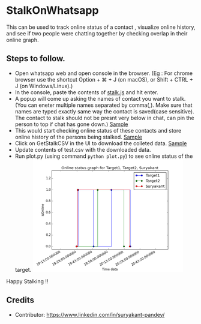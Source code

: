 # StalkOnWhatsapp

This can be used to track online status of a contact , visualize online history, and see if two people were chatting together by checking overlap in their online graph.

## Steps to follow.

- Open whatsapp web and open console in the browser. (Eg : For chrome browser use the shortcut Option + ⌘ + J (on macOS), or Shift + CTRL + J (on Windows/Linux).)
- In the console, paste the contents of [stalk.js](stalk.js) and hit enter.
- A popup will come up asking the names of contact you want to stalk. (You can eneter multiple names separated by comma(,). Make sure that names are typed exactly same way the contact is saved(case sensitive). The contact to stalk should not be presnt very below in chat, can pin the person to top if chat has gone down.) [Sample](/images/contactnames.png)
- This would start checking online status of these contacts and store online history of the persons being stalked. [Sample](/images/sample_data.png)
- Click on GetStalkCSV in the UI to download the colleted data. [Sample](/images/download.png)
- Update contents of test.csv with the downloaded data.
- Run plot.py (using command `python plot.py`) to see online status of the target. ![GitHub Logo](/images/onlinegraph.png)

Happy Stalking !! 

## Credits
- Contributor: https://www.linkedin.com/in/suryakant-pandey/
